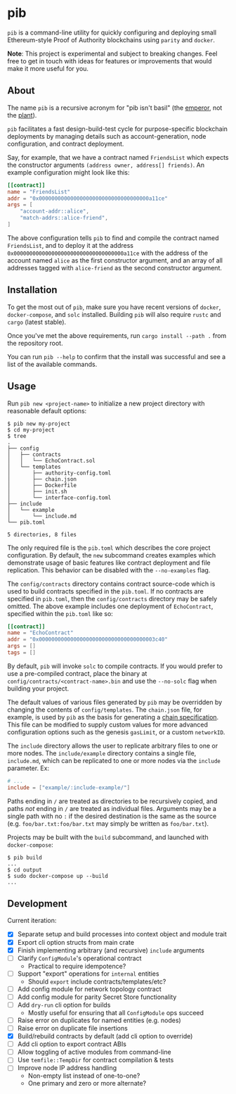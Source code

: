 # pib

`pib` is a command-line utility for quickly configuring and deploying small Ethereum-style
Proof of Authority blockchains using `parity` and `docker`.

**Note**: This project is experimental and subject to breaking changes. Feel free to get
in touch with ideas for features or improvements that would make it more useful for you.


## About

The name `pib` is a recursive acronym for "pib isn't basil" (the [emperor](https://en.wikipedia.org/wiki/Basil_I),
not the [plant](https://en.wikipedia.org/wiki/Basil)).

`pib` facilitates a fast design-build-test cycle for purpose-specific blockchain deployments
by managing details such as account-generation, node configuration, and contract deployment.

Say, for example, that we have a contract named `FriendsList` which expects the constructor
arguments `(address owner, address[] friends)`.  An example configuration might look like
this:

```toml
[[contract]]
name = "FriendsList"
addr = "0x00000000000000000000000000000000000a11ce"
args = [
    "account-addr::alice",
    "match-addrs::alice-friend",
]
```

The above configuration tells `pib` to find and compile the contract named `FriendsList`, and to deploy
it at the address `0x00000000000000000000000000000000000a11ce` with the address of the account
named `alice` as the first constructor argument, and an array of all addresses tagged with `alice-friend`
as the second constructor argument.


## Installation

To get the most out of `pib`, make sure you have recent versions of `docker`, `docker-compose`,
and `solc` installed.  Building `pib` will also require `rustc` and `cargo` (latest stable).

Once you've met the above requirements, run `cargo install --path .` from the repository root.

You can run `pib --help` to confirm that the install was successful and see a list of the
available commands.


## Usage

Run `pib new <project-name>` to initialize a new project directory with reasonable default options:

```
$ pib new my-project
$ cd my-project
$ tree
.
├── config
│   ├── contracts
│   │   └── EchoContract.sol
│   └── templates
│       ├── authority-config.toml
│       ├── chain.json
│       ├── Dockerfile
│       ├── init.sh
│       └── interface-config.toml
├── include
│   └── example
│       └── include.md
└── pib.toml

5 directories, 8 files
```

The only required file is the `pib.toml` which describes the core project configuration.  By default,
the `new` subcommand creates examples which demonstrate usage of basic features like contract
deployment and file replication.  This behavior can be disabled with the `--no-examples` flag.

The `config/contracts` directory contains contract source-code which is used to build contracts
specified in the `pib.toml`. If no contracts are specified in `pib.toml`, then the `config/contracts`
directory may be safely omitted. The above example includes one deployment of `EchoContract`,
specified within the `pib.toml` like so:

```toml
[[contract]]
name = "EchoContract"
addr = "0x0000000000000000000000000000000000003c40"
args = []
tags = []
```

By default, `pib` will invoke `solc` to compile contracts.  If you would prefer to use a pre-compiled
contract, place the binary at `config/contracts/<contract-name>.bin` and use the `--no-solc`
flag when building your project.

The default values of various files generated by `pib` may be overridden by changing the contents
of `config/templates`.  The `chain.json` file, for example,  is used by `pib` as the basis for
generating a [chain specification](https://wiki.parity.io/Chain-specification).  This file can be
modified to supply custom values for more advanced configuration options such as the genesis
`gasLimit`, or a custom `networkID`.

The `include` directory allows the user to replicate arbitrary files to one or more nodes.
The `include/example` directory contains a single file, `include.md`, which can be replicated
to one or more nodes via the `include` parameter.  Ex:

```toml
# ...
include = ["example/:include-example/"]
```

Paths ending in `/` are treated as directories to be recursively copied, and paths *not* ending
in `/` are treated as individual files.  Arguments may be a single path with no `:` if the
desired destination is the same as the source (e.g. `foo/bar.txt:foo/bar.txt` may simply
be written as `foo/bar.txt`).

Projects may be built with the `build` subcommand, and launched with `docker-compose`:

```
$ pib build
...
$ cd output
$ sudo docker-compose up --build
... 
```

## Development

Current iteration:

- [x] Separate setup and build processes into context object and module trait
- [x] Export cli option structs from main crate
- [x] Finish implementing arbitrary (and recursive) `include` arguments
- [ ] Clarify `ConfigModule`'s operational contract
  - Practical to require idempotence?
- [ ] Support "export" operations for `internal` entities
  - Should `export` include contracts/templates/etc?
- [ ] Add config module for network topology contract
- [ ] Add config module for parity Secret Store functionality
- [ ] Add `dry-run` cli option for builds
  - Mostly useful for ensuring that all `ConfigModule` ops succeed
- [ ] Raise error on duplicates for named entities (e.g. nodes)
- [ ] Raise error on duplicate file insertions
- [x] Build/rebuild contracts by default (add cli option to override)
- [ ] Add cli option to export contract ABIs
- [ ] Allow toggling of active modules from command-line
- [ ] Use `temfile::TempDir` for contract compilation & tests
- [ ] Improve node IP address handling
  - Non-empty list instead of one-to-one?
  - One primary and zero or more alternate?

